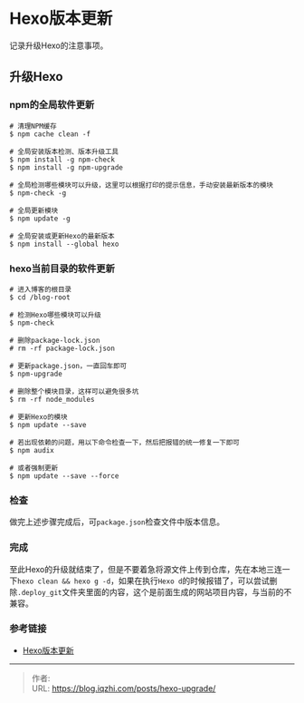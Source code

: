 # Hexo版本更新


记录升级Hexo的注意事项。

<!--more-->

## 升级Hexo

### npm的全局软件更新

```shell
# 清理NPM缓存
$ npm cache clean -f

# 全局安装版本检测、版本升级工具
$ npm install -g npm-check
$ npm install -g npm-upgrade

# 全局检测哪些模块可以升级，这里可以根据打印的提示信息，手动安装最新版本的模块
$ npm-check -g

# 全局更新模块
$ npm update -g

# 全局安装或更新Hexo的最新版本
$ npm install --global hexo
```

### hexo当前目录的软件更新

```shell
# 进入博客的根目录
$ cd /blog-root

# 检测Hexo哪些模块可以升级
$ npm-check

# 删除package-lock.json
# rm -rf package-lock.json

# 更新package.json，一直回车即可
$ npm-upgrade

# 删除整个模块目录，这样可以避免很多坑
$ rm -rf node_modules

# 更新Hexo的模块
$ npm update --save

# 若出现依赖的问题，用以下命令检查一下，然后把报错的统一修复一下即可
$ npm audix

# 或者强制更新
$ npm update --save --force
```

### 检查

做完上述步骤完成后，可`package.json`检查文件中版本信息。

### 完成

至此Hexo的升级就结束了，但是不要着急将源文件上传到仓库，先在本地三连一下`hexo clean && hexo g -d`，如果在执行`Hexo d`的时候报错了，可以尝试删除`.deploy_git`文件夹里面的内容，这个是前面生成的网站项目内容，与当前的不兼容。

### 参考链接

* [Hexo版本更新](https://blog.sianx.com/posts/f16f368c/)


---

> 作者:   
> URL: https://blog.iqzhi.com/posts/hexo-upgrade/  

